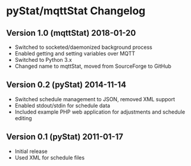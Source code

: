 # pyStat/mqttStat Changelog

## Version 1.0 (mqttStat) 2018-01-20
- Switched to socketed/daemonized background process
- Enabled getting and setting variables over MQTT
- Switched to Python 3.x
- Changed name to mqttStat, moved from SourceForge to GitHub

## Version 0.2 (pyStat) 2014-11-14
- Switched schedule management to JSON, removed XML support
- Enabled stdout/stdin for schedule data
- Included example PHP web application for adjustments and schedule editing

## Version 0.1 (pyStat) 2011-01-17
- Initial release
- Used XML for schedule files
